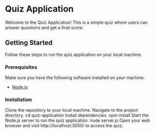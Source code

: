 # Quiz Application

Welcome to the Quiz Application! This is a simple quiz where users can answer questions and get a final score.

## Getting Started

Follow these steps to run the quiz application on your local machine.

### Prerequisites

Make sure you have the following software installed on your machine:

- [Node.js](https://nodejs.org/)

### Installation

Clone the repository to your local machine.
Navigate to the project directory.
cd quiz-application
Install dependencies.
npm install
Start the Node.js server to run the quiz application.
node server.js
Open your web browser and visit http://localhost:3000/ to access the quiz.
